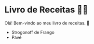 # Livro de Receitas :man_cook:

Olá! Bem-vindo ao meu livro de receitas. :cookie:

- Strogonoff de Frango
- Pavê
